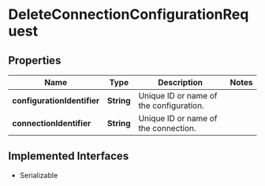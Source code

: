 

# DeleteConnectionConfigurationRequest


## Properties

| Name | Type | Description | Notes |
|------------ | ------------- | ------------- | -------------|
|**configurationIdentifier** | **String** | Unique ID or name of the configuration. |  |
|**connectionIdentifier** | **String** | Unique ID or name of the connection. |  |


## Implemented Interfaces

* Serializable


